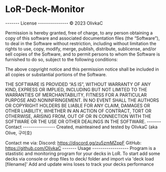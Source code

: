 # LoR-Deck-Monitor
------- License ---------------
© 2023 OlivkaC

Permission is hereby granted, free of charge, to any person obtaining a copy of this software and associated documentation files (the “Software”), to deal in the Software without restriction, including without limitation the rights to use, copy, modify, merge, publish, distribute, sublicense, and/or sell copies of the Software, and to permit persons to whom the Software is furnished to do so, subject to the following conditions:

The above copyright notice and this permission notice shall be included in all copies or substantial portions of the Software.

THE SOFTWARE IS PROVIDED “AS IS”, WITHOUT WARRANTY OF ANY KIND, EXPRESS OR IMPLIED, INCLUDING BUT NOT LIMITED TO THE WARRANTIES OF MERCHANTABILITY, FITNESS FOR A PARTICULAR PURPOSE AND NONINFRINGEMENT. IN NO EVENT SHALL THE AUTHORS OR COPYRIGHT HOLDERS BE LIABLE FOR ANY CLAIM, DAMAGES OR OTHER LIABILITY, WHETHER IN AN ACTION OF CONTRACT, TORT OR OTHERWISE, ARISING FROM, OUT OF OR IN CONNECTION WITH THE SOFTWARE OR THE USE OR OTHER DEALINGS IN THE SOFTWARE.
------- Contact ----------------
Created, mainteained and tested by OlivkaC (aka Olive, 구미호)

Contact me via:
Discord: https://discord.gg/zu5zmMZppF
GitHub: https://github.com/OlivkaC
------- Usage ------------------
Program is a stastistic and monitoring program for your decks in LoR. 
To start add some decks via console or drop files to deck/ folder and import via 'deck load [filename]'
Add and update wins loses to track your decks performance
